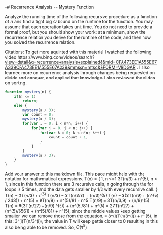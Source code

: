 -# Recurrence Analysis -- Mystery Function

Analyze the running time of the following recursive procedure as a function of
$n$ and find a tight big $O$ bound on the runtime for the function. You may
assume that each operation takes unit time. You do not need to provide a formal
proof, but you should show your work: at a minimum, show the recurrence relation
you derive for the runtime of the code, and then how you solved the recurrence
relation.

Citations: To get more aquinted with this material I watched the following video https://www.bing.com/videos/search?view=detail&q=recurrence+analysis+explained&&mid=CFA473EE1A555E67A339CFA473EE1A555E67A339&mmscn=mtsc&&FORM=VRDGAR . I also learned more on recurrence analysis through changes being requested on divide and conquer, and applied that knowledge. I also reviewed the slides on sorting.

```javascript
function mystery(n) {
    if(n <= 1)
        return;
    else {
        mystery(n / 3);
        var count = 0;
        mystery(n / 3);
        for(var i = 0; i < n*n; i++) {
            for(var j = 0; j < n; j++) {
                for(var k = 0; k < n*n; k++) {
                    count = count + 1;
                }
            }
        }
        mystery(n / 3);
    }
}
```

Add your answer to this markdown file. [This
page](https://docs.github.com/en/get-started/writing-on-github/working-with-advanced-formatting/writing-mathematical-expressions)
might help with the notation for mathematical expressions.
T(n) = {
1, n <=1
3T(n/3) + n^(5), n > 1, since in this function there are 3 recursive calls, n going through the for loops is 5 times, and the data gets smaller by 1/3 with every recursive call.
}
T(n)   = $3T(n/3) + n^(5)$
T(n/3) = 3T(n/3/3) + (n/3)^(5)
T(n)   = 3(3T(n/9) + (n^(5) / 243)) + n^(5)
       = 9T(n/9) + n^(5)/81 + n^5
T(n/9) = 3T(n/3/9) + (n/9)^(5)
T(n)   = 9(3T(n/27) +(n/9) ^(5)) + (n^(5)/81) + n^(5)
       = 27T(n/27) + (n^(5)/6561) + (n^(5)/81) + n^(5), since the middle values keep getting smaller, we can remove those from the equation.
       = 3^(i)T(n/3^(i)) + n^(5), in this: 3^(i)T(n/3^(i)), the value in T will keep gettin closer to 0 resulting in this also being able to be removed.
So, $O(n^5$)
